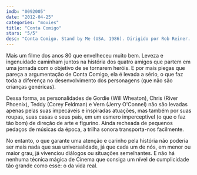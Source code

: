 ```yaml
---
imdb: "0092005"
date: "2012-04-25"
categories: "movies"
title: "Conta Comigo"
stars: "5/5"
desc: "Conta Comigo. Stand by Me (USA, 1986). Dirigido por Rob Reiner. Escrito por Stephen King, Raynold Gideon, Bruce A. Evans. Com Wil Wheaton, River Phoenix, Corey Feldman, Jerry O'Connell, Kiefer Sutherland, Casey Siemaszko, Gary Riley, Bradley Gregg, Jason Oliver."
---
```

Mais um filme dos anos 80 que envelheceu muito bem. Leveza e ingenuidade caminham juntos na história dos quatro amigos que partem em uma jornada com o objetivo de se tornarem heróis. E por mais piegas que pareça a argumentação de Conta Comigo, ela é levada a sério, o que faz toda a diferença no desenvolvimento dos personagens (que não são crianças genéricas).

Dessa forma, as personalidades de Gordie (Will Wheaton), Chris (River Phoenix), Teddy (Corey Feldman) e Vern (Jerry O'Connel) não são levadas apenas pelas suas impecáveis e inspiradas atuações, mas também por suas roupas, suas casas e seus pais, em um esmero imperceptível (o que o faz tão bom) de direção de arte e figurino. Ainda recheada de pequenos pedaços de músicas da época, a trilha sonora transporta-nos facilmente.

No entanto, o que garante uma atenção e carinho pela história não poderia ser mais nada que sua universalidade, já que cada um de nós, em menor ou maior grau, já vivenciou diálogos ou situações semelhantes. E não há nenhuma técnica mágica de Cinema que consiga um nível de cumplicidade tão grande como esse: o da vida real.

